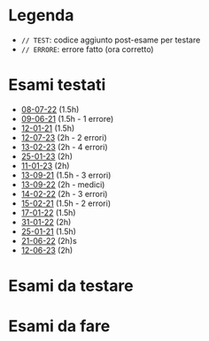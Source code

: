 # Legenda
- `// TEST`: codice aggiunto post-esame per testare
- `// ERRORE`: errore fatto (ora corretto)

# Esami testati
- [08-07-22](./08-07-22/testo080722.pdf) (1.5h)
- [09-06-21](./09-06-21/testo090621.pdf) (1.5h - 1 errore)
- [12-01-21](./12-01-21/testo120121.pdf) (1.5h)
- [12-07-23](./12-07-23/testo120723.pdf) (2h - 2 errori)
- [13-02-23](./13-02-23/testo130223.pdf) (2h - 4 errori)
- [25-01-23](./25-01-23/testo250123.pdf) (2h)
- [11-01-23](./11-01-23/testo110123.pdf) (2h)
- [13-09-21](./13-09-21/testo130921.pdf) (1.5h - 3 errori)
- [13-09-22](./13-09-22/testo130922.pdf) (2h - medici)
- [14-02-22](./14-02-22/testo140222.pdf) (2h - 3 errori)
- [15-02-21](./15-02-21/testo150221.pdf) (1.5h - 2 errori)
- [17-01-22](./17-01-22/testo170122.pdf) (1.5h)
- [31-01-22](./31-01-22/testo310122.pdf) (2h)
- [25-01-21](./25-01-21/testo250121.pdf) (1.5h)
- [21-06-22](./21-06-22/testo210622.pdf) (2h)s
- [12-06-23](./12-06-23/testo120623.pdf) (2h)

# Esami da testare

# Esami da fare